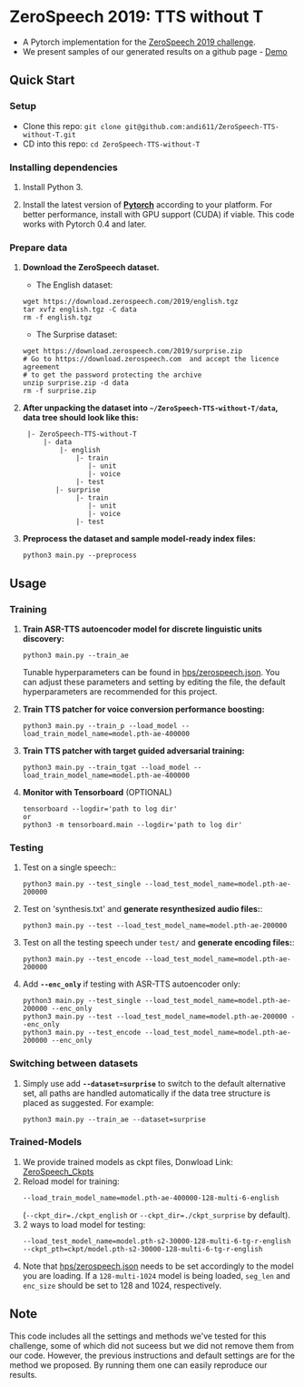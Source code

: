 # ZeroSpeech 2019: TTS without T
* A Pytorch implementation for the [ZeroSpeech 2019 challenge](https://zerospeech.com/2019/).
* We present samples of our generated results on a github page - [Demo](https://andi611.github.io/ZeroSpeech-TTS-without-T/)

## Quick Start

### Setup
* Clone this repo: `git clone git@github.com:andi611/ZeroSpeech-TTS-without-T.git`
* CD into this repo: `cd ZeroSpeech-TTS-without-T`

### Installing dependencies

1. Install Python 3.

2. Install the latest version of **[Pytorch](https://pytorch.org/get-started/locally/)** according to your platform. For better
	performance, install with GPU support (CUDA) if viable. This code works with Pytorch 0.4 and later.

### Prepare data

1. **Download the ZeroSpeech dataset.**
	- The English dataset:
	```
	wget https://download.zerospeech.com/2019/english.tgz
	tar xvfz english.tgz -C data
	rm -f english.tgz
	```
	- The Surprise dataset:
	```
	wget https://download.zerospeech.com/2019/surprise.zip
	# Go to https://download.zerospeech.com  and accept the licence agreement 
	# to get the password protecting the archive
	unzip surprise.zip -d data
	rm -f surprise.zip
	```

2. **After unpacking the dataset into `~/ZeroSpeech-TTS-without-T/data`, data tree should look like this:**
	```
	 |- ZeroSpeech-TTS-without-T
		 |- data
			 |- english
				 |- train
				 	|- unit
				 	|- voice
				 |- test
			|- surprise
				 |- train
				 	|- unit
				 	|- voice
				 |- test
	```

3. **Preprocess the dataset and sample model-ready index files:**
	```
	python3 main.py --preprocess
	```

## Usage

### Training

1. **Train ASR-TTS autoencoder model for discrete linguistic units discovery:**
	```
	python3 main.py --train_ae
	```
	Tunable hyperparameters can be found in [hps/zerospeech.json](hps/zerospeech.json). 
	You can adjust these parameters and setting by editing the file, the default hyperparameters are recommended for this project.

2. **Train TTS patcher for voice conversion performance boosting:**
	```
	python3 main.py --train_p --load_model --load_train_model_name=model.pth-ae-400000
	```

3. **Train TTS patcher with target guided adversarial training:**
	```
	python3 main.py --train_tgat --load_model --load_train_model_name=model.pth-ae-400000
	```

4. **Monitor with Tensorboard** (OPTIONAL)
	```
	tensorboard --logdir='path to log dir'
	or
	python3 -m tensorboard.main --logdir='path to log dir'
	```


### Testing
1. Test on a single speech::
	```
	python3 main.py --test_single --load_test_model_name=model.pth-ae-200000
	```

2. Test on 'synthesis.txt' and **generate resynthesized audio files:**:
	```
	python3 main.py --test --load_test_model_name=model.pth-ae-200000
	```

3. Test on all the testing speech under `test/` and **generate encoding files:**:
	```
	python3 main.py --test_encode --load_test_model_name=model.pth-ae-200000
	```

4. Add **`--enc_only`** if testing with ASR-TTS autoencoder only:
	```
	python3 main.py --test_single --load_test_model_name=model.pth-ae-200000 --enc_only
	python3 main.py --test --load_test_model_name=model.pth-ae-200000 --enc_only
	python3 main.py --test_encode --load_test_model_name=model.pth-ae-200000 --enc_only
	```

### Switching between datasets
1. Simply use add **`--dataset=surprise`** to switch to the default alternative set, all paths are handled automatically if the data tree structure is placed as suggested.
	For example:
	```
	python3 main.py --train_ae --dataset=surprise
	```

### Trained-Models
1. We provide trained models as ckpt files, Donwload Link: [ZeroSpeech_Ckpts](https://drive.google.com/drive/folders/1Ba1XRWdO3HcHNkWgw2KknPmYnM_u1S-Q?usp=sharing)
2. Reload model for training:
	```
	--load_train_model_name=model.pth-ae-400000-128-multi-6-english
	```
	(`--ckpt_dir=./ckpt_english` or `--ckpt_dir=./ckpt_surprise` by default).
3. 2 ways to load model for testing:
	```
	--load_test_model_name=model.pth-s2-30000-128-multi-6-tg-r-english
	--ckpt_pth=ckpt/model.pth-s2-30000-128-multi-6-tg-r-english
	```
4. Note that [hps/zerospeech.json](hps/zerospeech.json) needs to be set accordingly to the model you are loading. If a `128-multi-1024` model is being loaded, `seg_len` and `enc_size` should be set to 128 and 1024, respectively.


## Note
This code includes all the settings and methods we've tested for this challenge, some of which did not suceess but we did not remove them from our code. However, the previous instructions and default settings are for the method we proposed. By running them one can easily reproduce our results.

